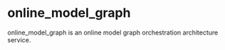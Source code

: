 # online_model_graph
online_model_graph is an online model graph orchestration architecture service.
